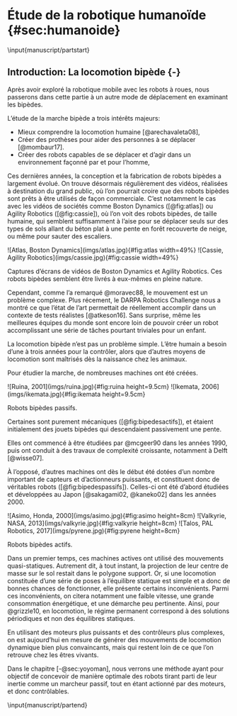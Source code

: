 # Étude de la robotique humanoïde {#sec:humanoide}

\input{manuscript/partstart}

## Introduction: La locomotion bipède {-}

Après avoir exploré la robotique mobile avec les robots à roues, nous passerons dans cette partie à un autre mode de
déplacement en examinant les bipèdes.

L’étude de la marche bipède a trois intérêts majeurs:

- Mieux comprendre la locomotion humaine [@arechavaleta08],
- Créer des prothèses pour aider des personnes à se déplacer [@mombaur17].
- Créer des robots capables de se déplacer et d’agir dans un environnement façonné par et pour l’homme,

Ces dernières années, la conception et la fabrication de robots bipèdes a largement évolué. On trouve désormais
régulièrement des vidéos, réalisées à destination du grand public, où l’on pourrait croire que des robots bipèdes sont
prêts à être utilisés de façon commerciale. C’est notamment le cas avec les vidéos de sociétés comme Boston Dynamics
([@fig:atlas]) ou Agility Robotics ([@fig:cassie]), où l’on voit des robots bipèdes, de taille humaine, qui semblent
suffisamment à l’aise pour se déplacer seuls sur des types de sols allant du béton plat à une pente en forêt recouverte
de neige, ou même pour sauter des escaliers.

<div id="fig:videos">
![Atlas, Boston Dynamics](imgs/atlas.jpg){#fig:atlas width=49%}
![Cassie, Agility Robotics](imgs/cassie.jpg){#fig:cassie width=49%}

Captures d’écrans de vidéos de Boston Dynamics et Agility Robotics.
Ces robots bipèdes semblent être livrés à eux-mêmes en pleine nature.
</div>

Cependant, comme l’a remarqué @moravec88, le mouvement est un problème complexe. Plus récement, le DARPA Robotics
Challenge nous a montré ce que l’état de l’art permettait de réellement accomplir dans un contexte de tests réalistes
[@atkeson16]. Sans surprise, même les meilleures équipes du monde sont encore loin de pouvoir créer un robot
accomplissant une série de tâches pourtant triviales pour un enfant.

La locomotion bipède n’est pas un problème simple. L’être humain a besoin d’une à trois années pour la contrôler, alors
que d’autres moyens de locomotion sont maîtrisés dès la naissance chez les animaux.

Pour étudier la marche, de nombreuses machines ont été créées.

<div id="fig:bipedesactifs">
![Ruina, 2001](imgs/ruina.jpg){#fig:ruina height=9.5cm}
![Ikemata, 2006](imgs/ikemata.jpg){#fig:ikemata height=9.5cm}

Robots bipèdes passifs.
</div>

Certaines sont purement mécaniques ([@fig:bipedesactifs]), et étaient initialement des jouets bipèdes qui
descendaient passivement une pente.
<!--Pour décrire leur fonctionnement, on utilise une analogie avec une roue de vélo qui n’aurait pas de pneu.-->
Elles ont commencé à être étudiées par @mcgeer90 dans les années 1990, puis ont conduit à des travaux de complexité
croissante, notamment à Delft [@wisse07].

À l’opposé, d’autres machines ont dès le début été dotées d’un nombre important de capteurs et d’actionneurs puissants,
et constituent donc de véritables robots ([@fig:bipedespassifs]). Celles-ci ont été d’abord étudiées et développées au
Japon [@sakagami02, @kaneko02] dans les années 2000.

<div id="fig:bipedespassifs">
![Asimo, Honda, 2000](imgs/asimo.jpg){#fig:asimo height=8cm}
![Valkyrie, NASA, 2013](imgs/valkyrie.jpg){#fig:valkyrie height=8cm}
![Talos, PAL Robotics, 2017](imgs/pyrene.jpg){#fig:pyrene height=8cm}
<!--TODO: Photo de pyrène au LAAS-CNRS par xxx-->

Robots bipèdes actifs.
</div>

<!--[^11]: Ces dernières années, de nombreux laboratoires et industriels américains se sont emparés du sujet et ont bien fait-->
<!--avancer la recherche dans ce domaine ([@fig:videos]), mais le géant japonais Softbank vient de racheter deux des-->
<!--principales entreprises du secteur (Boston Dynamics et Schaft) aux américains, alors que les financements fédéraux de-->
<!--la recherche ont subi de lourdes coupes sous l’adminstration Trump.-->

Dans un premier temps, ces machines actives ont utilisé des mouvements quasi-statiques. Autrement dit, à tout instant,
la projection de leur centre de masse sur le sol restait dans le polygone support. Or, si une locomotion constituée
d’une série de poses à l’équilibre statique est simple et a donc de bonnes chances de fonctionner, elle présente
certains inconvénients. Parmi ces inconvénients, on citera notamment une faible vitesse, une grande consommation
énergétique, et une démarche peu pertinente. Ainsi, pour @grizzle10, en locomotion, le régime permanent correspond à
des solutions périodiques et non des équilibres statiques.

En utilisant des moteurs plus puissants et des contrôleurs plus complexes, on est aujourd’hui en mesure de générer des
mouvements de locomotion dynamique bien plus convaincants, mais qui restent loin de ce que l’on retrouve chez les
êtres vivants.

Dans le chapitre [-@sec:yoyoman], nous verrons une méthode ayant pour objectif de concevoir de manière optimale des
robots tirant parti de leur inertie comme un marcheur passif, tout en étant actionné par des moteurs, et donc
contrôlables.

\input{manuscript/partend}
